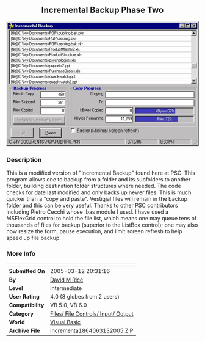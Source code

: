 ﻿<div align="center">

## Incremental Backup Phase Two

<img src="PIC20053131215438357.jpg">
</div>

### Description

This is a modified version of "Incremental Backup" found here at PSC. This program allows one to backup from a folder and its subfolders to another folder, building destination folder structures where needed. The code checks for date last modified and only backs up newer files. This is much quicker than a "copy and paste". Vestigial files will remain in the backup folder and this can be very useful. Thanks to other PSC contributors including Pietro Cecchi whose .bas module I used. I have used a MSFlexGrid control to hold the file list, which means one may queue tens of thousands of files for backup (superior to the ListBox control); one may also now resize the form, pause execution, and limit screen refresh to help speed up file backup.
 
### More Info
 


<span>             |<span>
---                |---
**Submitted On**   |2005-03-12 20:31:16
**By**             |[David M Rice](https://github.com/Planet-Source-Code/PSCIndex/blob/master/ByAuthor/david-m-rice.md)
**Level**          |Intermediate
**User Rating**    |4.0 (8 globes from 2 users)
**Compatibility**  |VB 5\.0, VB 6\.0
**Category**       |[Files/ File Controls/ Input/ Output](https://github.com/Planet-Source-Code/PSCIndex/blob/master/ByCategory/files-file-controls-input-output__1-3.md)
**World**          |[Visual Basic](https://github.com/Planet-Source-Code/PSCIndex/blob/master/ByWorld/visual-basic.md)
**Archive File**   |[Incrementa1864063132005\.ZIP](https://github.com/Planet-Source-Code/david-m-rice-incremental-backup-phase-two__1-59456/archive/master.zip)








